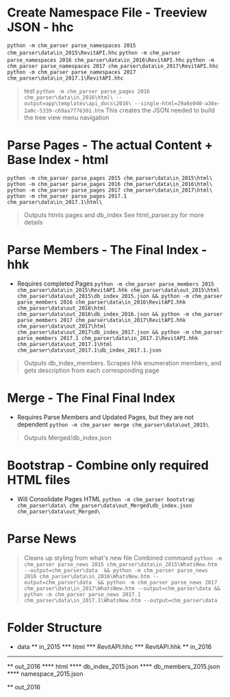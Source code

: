 # Create Namespace File - Treeview JSON - hhc
`python -m chm_parser parse_namespaces 2015 chm_parser\data\in_2015\RevitAPI.hhc`
`python -m chm_parser parse_namespaces 2016 chm_parser\data\in_2016\RevitAPI.hhc`
`python -m chm_parser parse_namespaces 2017 chm_parser\data\in_2017\RevitAPI.hhc`
`python -m chm_parser parse_namespaces 2017 chm_parser\data\in_2017.1\RevitAPI.hhc`

> test
`python -m chm_parser parse_pages 2016 chm_parser\data\in_2016\html\ --output=app\templates\api_docs\2016\ --single-html=29a6e040-a36e-2a0c-5339-c69aa7776301.htm`
> This creates the JSON needed to build the tree view menu navigation


# Parse Pages - The actual Content + Base Index - html
`python -m chm_parser parse_pages 2015 chm_parser\data\in_2015\html\`
`python -m chm_parser parse_pages 2016 chm_parser\data\in_2016\html\`
`python -m chm_parser parse_pages 2017 chm_parser\data\in_2017\html\`
`python -m chm_parser parse_pages 2017.1 chm_parser\data\in_2017.1\html\`


> Outputs htmls pages and db_index
See html_parser.py for more details

# Parse Members - The Final Index - hhk
* Requires completed Pages
`python -m chm_parser parse_members 2015 chm_parser\data\in_2015\RevitAPI.hhk chm_parser\data\out_2015\html chm_parser\data\out_2015\db_index_2015.json &&
python -m chm_parser parse_members 2016 chm_parser\data\in_2016\RevitAPI.hhk chm_parser\data\out_2016\html chm_parser\data\out_2016\db_index_2016.json &&
python -m chm_parser parse_members 2017 chm_parser\data\in_2017\RevitAPI.hhk chm_parser\data\out_2017\html chm_parser\data\out_2017\db_index_2017.json &&
python -m chm_parser parse_members 2017.1 chm_parser\data\in_2017.1\RevitAPI.hhk chm_parser\data\out_2017.1\html chm_parser\data\out_2017.1\db_index_2017.1.json`

> Outputs db_index_members. Scrapes hhk enumeration members, and gets description from each corresponding page

# Merge - The Final Final Index
* Requires Parse Members and Updated Pages, but they are not dependent
`python -m chm_parser merge chm_parser\data\out_2015\`

> Outputs Merged/db_index.json

# Bootstrap - Combine only required HTML files
* Will Consolidate Pages HTML
`python -m chm_parser bootstrap chm_parser\data\ chm_parser\data\out_Merged\db_index.json chm_parser\data\out_Merged\`


# Parse News
> Cleans up styling from what's new file
> Combined command
`python -m chm_parser parse_news 2015 chm_parser\data\in_2015\WhatsNew.htm --output=chm_parser\data  &&
python -m chm_parser parse_news 2016 chm_parser\data\in_2016\WhatsNew.htm --output=chm_parser\data  &&
python -m chm_parser parse_news 2017 chm_parser\data\in_2017\WhatsNew.htm --output=chm_parser\data &&  
python -m chm_parser parse_news 2017.1 chm_parser\data\in_2017.1\WhatsNew.htm --output=chm_parser\data`


# Folder Structure

* data
** in_2015
*** html
*** RevitAPI.hhc
*** RevitAPI.hhk
** in_2016
***
** out_2016
**** html
**** db_index_2015.json
**** db_members_2015.json
**** namespace_2015.json

** out_2016
